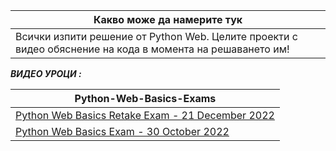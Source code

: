 |Какво може да намерите тук|                                                                                       
--------------------------------------------|
|Всички изпити решение от Python Web. Целите проекти с видео обяснение на кода в момента на решаването им!|




***ВИДЕО УРОЦИ :***


| Python-Web-Basics-Exams |
| ------------- |
| [Python Web Basics Retake Exam - 21 December 2022](https://www.youtube.com/watch?v=PD-7BYVpnEE&list=PLtrqz5Y_ckigDlqXGlbvqvr2tQxOo82Q7&index=1&a)  | 
| [Python Web Basics Exam - 30 October 2022](https://www.youtube.com/watch?v=hZHSUM1W_9s&list=PLtrqz5Y_ckigDlqXGlbvqvr2tQxOo82Q7&index=5&ab_channel=AKA)  | 
